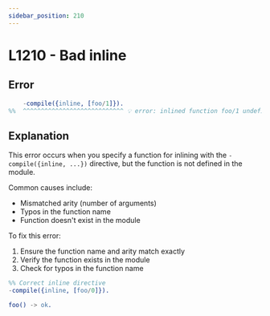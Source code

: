 ```yaml
---
sidebar_position: 210
---
```


# L1210 - Bad inline

## Error

```erlang
    -compile({inline, [foo/1]}).
%%  ^^^^^^^^^^^^^^^^^^^^^^^^^^^^ 💡 error: inlined function foo/1 undefined
```

## Explanation

This error occurs when you specify a function for inlining with the
`-compile({inline, ...})` directive, but the function is not defined in the
module.

Common causes include:

- Mismatched arity (number of arguments)
- Typos in the function name
- Function doesn't exist in the module

To fix this error:

1. Ensure the function name and arity match exactly
2. Verify the function exists in the module
3. Check for typos in the function name

```erlang
%% Correct inline directive
-compile({inline, [foo/0]}).

foo() -> ok.
```
